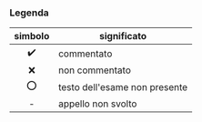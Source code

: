 ### Legenda

| simbolo            | significato                   |
| :----------------: |-------------------------------|
| :heavy_check_mark: | commentato                    |
|         :x:        | non commentato                |
|         :o:        | testo dell'esame non presente |
|          -         | appello non svolto            |
